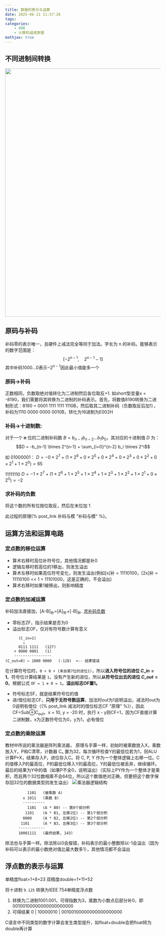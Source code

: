 ```yaml
---
title: 数据的表示与运算
date: 2025-06-21 11:57:28
tags:
categories:
    - 408
    - 计算机组成原理
mathjax: true
---
```


## 不同进制间转换
<img src="https://res.cloudinary.com/dkdhhe5fc/image/upload/v1750481280/09b433103c054cf89fef8288781c16ea_msjbm1.jpg" style="height: 800px;" loading="lazy">

## 原码与补码
补码零的表示唯一，且硬件上减法完全等同于加法。字长为 n 的补码，能够表示的数字范围是：
$$[-2^{n-1}, \quad 2^{n-1} - 1]$$
其中补码1000...0表示$-2^{n-1}$因此最小值能多一个

### 原码->补码
正数相同，负数取绝对值转化为二进制然后各位取反+1.
如short型变量x = -8190，我们需要将其转换为二进制的补码表示。首先，将数值8190转换为二进制形式：8190 = 0001 1111 1111 1110B，然后取其二进制补码（负数取反后加1），补码为1110 0000 0000 0010B，转化为16进制为E002H

### 补码->十进制数:
对于一个 **n** 位的二进制补码数 $B = b_{n-1}b_{n-2}...b_1b_0$，其对应的十进制值 $D$ 为：
$$D = -b_{n-1} \times 2^{n-1} + \sum_{i=0}^{n-2} b_i \times 2^i$$

如 01000001：
$D = -0 \times 2^7 + (1 \times 2^6 + 0 \times 2^5 + 0 \times 2^4 + 0 \times 2^3 + 0 \times 2^2 + 0 \times 2^1 + 1 \times 2^0)=65$

11111110
$D = -1 \times 2^7 + (1 \times 2^6 + 1 \times 2^5 + 1 \times 2^4 + 1 \times 2^3 + 1 \times 2^2 + 1 \times 2^1 + 0 \times 2^0)=-2$

### 求补码的负数
将这个数的所有位按位取反，然后在末位加 1

此过程的原理{% post_link 补码与模 "补码与模" %}。

## 运算方法和运算电路
### 定点数的移位运算
- 算术右移时高位补符号位，其他情况都是补0
- 逻辑左移时若高位的1移出，则发生溢出
- 算术左移时如果高位符号变化，则发生溢出(例如[x]补 = 11110100，[2x]补 = 11110100 << 1 = 11101000，这是正确的，不会溢出)
- 算术右移时如果1被移出，则影响精度

### 定点数的加减运算
补码加法直接加，[A-B]<sub>补</sub>=[A]<sub>补</sub>+[-B]<sub>补</sub>. [求补码负数](#求补码的负数)
- 零标志ZF，指示结果是否为0
- 溢出标志OF，仅对有符号数计算有意义
```
      (C_in=1)
        ↓
      0111 1111   (127)
    + 0000 0001   (1)
    -----------------
(C_out=0) ← 1000 0000   (-128)  <-- 结果错误
```
在计算符号位时，`0 + 0 + (来自第7位的进位1)`，所以**进入符号位的进位 $C\_{in} = 1$**。符号位计算结果是 `1`，没有产生新的进位，所以**从符号位出去的进位 $C\_{out} = 0$**。根据公式 `OF = 1 ⊕ 0 = 1`。**溢出标志OF置1。**
- 符号标志SF，就是结果符号位的值
- 进/借位标志CF，**只用于无符号数运算**，加法时out为1说明溢出，减法时out为0说明有借位（{% post_link 减法时的借位标志CF "原理" %}），因此CF=Sub⊕C<sub>out</sub>。x = 10, y = -20 时，执行 x - y则CF=1，因为CF直接计算二进制数，x为正数符号位为0，y为1，必有借位

### 定点数的乘除运算
教材中所说的乘法器是阵列乘法器， 原理与手算一样，初始时被乘数放入X，乘数放入Y，P和C清零，计数器 Cₙ 置为32，每次循环检查Y的最低位若为1，则ALU计算P+X，结果存入P，进位存入C。将 C, P, Y 作为一个整体逻辑上右移一位。C的值移入P的最高位，P的最低位移入Y的最高位，Y的最低位被丢弃，继续循环。最后的结果为Y中的值（如果P不全0，说明溢出）（实际上PY作为一个整体才是乘积，而且两个32位数相乘不会64位，所以这个数值绝对正确，但要把这个数字保存回32位的数据类型则发生溢出）
![乘法器逻辑结构](https://res.cloudinary.com/dkdhhe5fc/image/upload/v1750497497/faceb3a7897a4d8683493a01631150a2_h3yaou.png)
```
          1101   (被乘数 A)
        x 1011   (乘数 B)
        ----------
          1101   (A * B0) -- 第0个部分积
         1101    (A * B1, 左移1位) -- 第1个部分积
        0000     (A * B2, 左移2位) -- 第2个部分积
       1101      (A * B3, 左移3位) -- 第3个部分积
      ------------
      10001111   (最终结果, 143)
```
除法也与手算一样。除法除以0会报错，补码表示的最小整数除以-1会溢出（因为补码可以表示的最小数绝对值比最大数多1），其他情况都不会溢出


## 浮点数的表示与运算
单精度float=1+8+23  双精度double=1+11+52

将十进制 `9.125` 转换为IEEE 754单精度浮点数
1. 转换为二进制1001.001，可得指数为3，尾数为小数点后部分补0，即00100100000000000000000
2. 可得结果 0 | 10000010 | 00100100000000000000000


C语言中不同类型的数字计算会发生类型提升，如float+double会把float转为double再计算